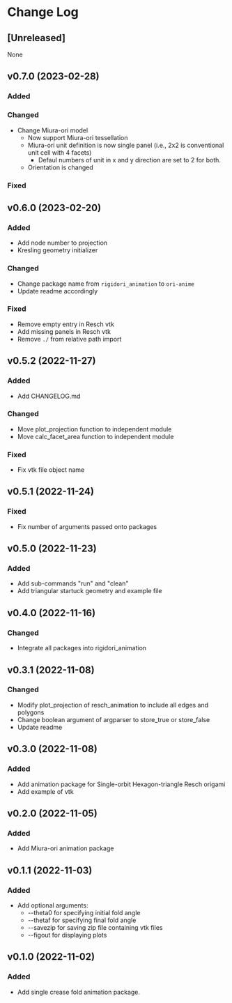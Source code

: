 # Change Log

## [Unreleased]

None

## v0.7.0 (2023-02-28)

### Added

### Changed

- Change Miura-ori model
  - Now support Miura-ori tessellation
  - Miura-ori unit definition is now single panel (i.e., 2x2 is conventional unit cell with 4 facets)
    - Defaul numbers of unit in x and y direction are set to 2 for both.
  - Orientation is changed

### Fixed

## v0.6.0 (2023-02-20)

### Added

- Add node number to projection
- Kresling geometry initializer

### Changed

- Change package name from `rigidori_animation` to `ori-anime`
- Update readme accordingly

### Fixed

- Remove empty entry in Resch vtk
- Add missing panels in Resch vtk
- Remove `./` from relative path import

## v0.5.2 (2022-11-27)

### Added

- Add CHANGELOG.md

### Changed

- Move plot_projection function to independent module
- Move calc_facet_area function to independent module

### Fixed

- Fix vtk file object name

## v0.5.1 (2022-11-24)

### Fixed

- Fix number of arguments passed onto packages

## v0.5.0 (2022-11-23)

### Added

- Add sub-commands "run" and "clean"
- Add triangular startuck geometry and example file

## v0.4.0 (2022-11-16)

### Changed

- Integrate all packages into rigidori_animation

## v0.3.1 (2022-11-08)

### Changed

- Modify plot_projection of resch_animation to include all edges and polygons
- Change boolean argument of argparser to store_true or store_false
- Update readme

## v0.3.0 (2022-11-08)

### Added

- Add animation package for Single-orbit Hexagon-triangle Resch origami
- Add example of vtk

## v0.2.0 (2022-11-05)

### Added

- Add Miura-ori animation package

## v0.1.1 (2022-11-03)

### Added

- Add optional arguments:
  - --theta0 for specifying initial fold angle
  - --thetaf for specifying final fold angle
  - --savezip for saving zip file containing vtk files
  - --figout for displaying plots

## v0.1.0 (2022-11-02)

### Added

- Add single crease fold animation package.
